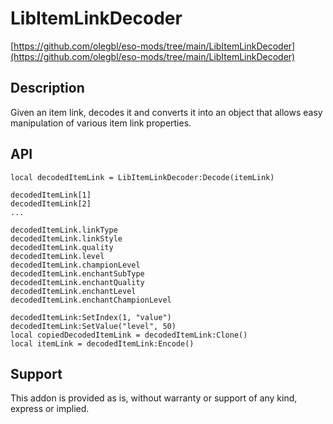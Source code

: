 # LibItemLinkDecoder

[https://github.com/olegbl/eso-mods/tree/main/LibItemLinkDecoder](https://github.com/olegbl/eso-mods/tree/main/LibItemLinkDecoder)

## Description

Given an item link, decodes it and converts it into an object that allows easy manipulation of various item link properties.

## API

```
local decodedItemLink = LibItemLinkDecoder:Decode(itemLink)

decodedItemLink[1]
decodedItemLink[2]
...

decodedItemLink.linkType
decodedItemLink.linkStyle
decodedItemLink.quality
decodedItemLink.level
decodedItemLink.championLevel
decodedItemLink.enchantSubType
decodedItemLink.enchantQuality
decodedItemLink.enchantLevel
decodedItemLink.enchantChampionLevel

decodedItemLink:SetIndex(1, "value")
decodedItemLink:SetValue("level", 50)
local copiedDecodedItemLink = decodedItemLink:Clone()
local itemLink = decodedItemLink:Encode()
```

## Support

This addon is provided as is, without warranty or support of any kind, express or implied.